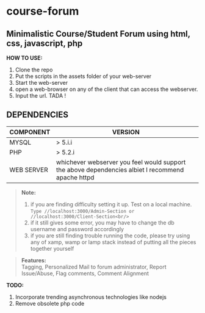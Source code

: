 # course-forum
## Minimalistic Course/Student Forum using html, css, javascript, php

**HOW TO USE:**

1. Clone the repo
2. Put the scripts in the assets folder of your web-server
3. Start the web-server
4. open a web-browser on any of the client that can access the webserver.
5. Input the url. TADA !

## DEPENDENCIES
|  COMPONENT|VERSION|
|--|--|
|  MYSQL| > 5.i.i |
| PHP|  > 5.2.i |
| WEB SERVER| whichever webserver you feel would support the above dependencies albiet I recommend apache httpd|
 

> **Note:** <br/>
> 1. if you are finding difficulty setting it up. Test on a local machine.<br/>
> `Type //localhost:3000/Admin-Section or //localhost:3000/Client-Section<br/>`
> 2. if it still gives some error, you may have to change the db username and password accordingly
> 3. if you are still finding trouble running the code, please try using any of xamp, wamp or lamp stack instead of putting all the pieces together yourself

>**Features:**<br/>
>Tagging, Personalized Mail to forum administrator, Report Issue/Abuse, Flag comments, Comment Alignment

**TODO:**
1. Incorporate trending asynchronous technologies like nodejs
2. Remove obsolete php code

